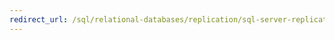 ```yaml
---
redirect_url: /sql/relational-databases/replication/sql-server-replication?view=sql-server-2014
---
```

